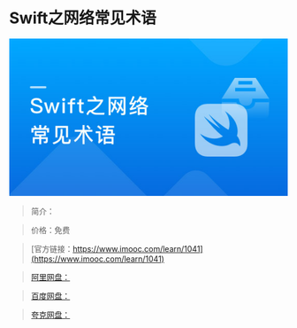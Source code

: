 # Swift之网络常见术语

![img](../../assets/5fe443060001812805400304.jpg)

> 简介：

> 价格：免费

> [官方链接：https://www.imooc.com/learn/1041](https://www.imooc.com/learn/1041)

> [阿里网盘：]()

> [百度网盘：]()

> [夸克网盘：]()
